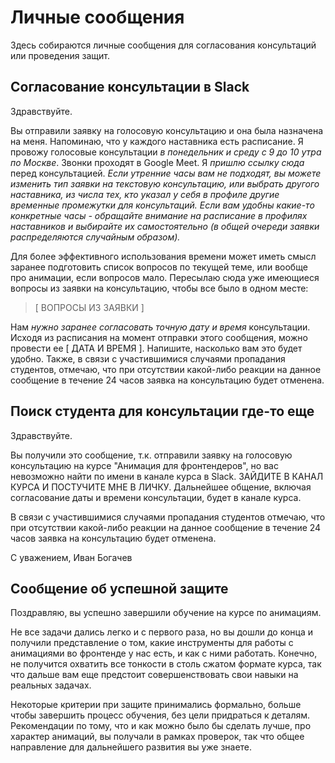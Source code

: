 # Личные сообщения


Здесь собираются личные сообщения для согласования консультаций или проведения защит.



## Согласование консультации в Slack

Здравствуйте.

Вы отправили заявку на голосовую консультацию и она была назначена на меня. Напоминаю, что у каждого наставника есть расписание. Я провожу голосовые консультации *в понедельник и среду с 9 до 10 утра по Москве*. Звонки проходят в Google Meet. Я *пришлю ссылку сюда* перед консультацией. _Если утренние часы вам не подходят, вы можете изменить тип заявки на текстовую консультацию, или выбрать другого наставника, из числа тех, кто указал у себя в профиле другие временные промежутки для консультаций. Если вам удобны какие-то конкретные часы - обращайте внимание на расписание в профилях наставников и выбирайте их самостоятельно (в общей очереди заявки распределяются случайным образом)._

Для более эффективного использования времени может иметь смысл заранее подготовить список вопросов по текущей теме, или вообще про анимации, если вопросов мало. Пересылаю сюда уже имеющиеся вопросы из заявки на консультацию, чтобы все было в одном месте:

> [ ВОПРОСЫ ИЗ ЗАЯВКИ ]

Нам *нужно заранее согласовать точную дату и время* консультации. Исходя из расписания на момент отправки этого сообщения, можно провести ее [ ДАТА И ВРЕМЯ ]. Напишите, насколько вам это будет удобно. Также, в связи с участившимися случаями пропадания студентов, отмечаю, что при отсутствии какой-либо реакции на данное сообщение в течение 24 часов заявка на консультацию будет отменена.



## Поиск студента для консультации где-то еще

Здравствуйте.

Вы получили это сообщение, т.к. отправили заявку на голосовую консультацию на курсе "Анимация для фронтендеров", но вас невозможно найти по имени в канале курса в Slack. ЗАЙДИТЕ В КАНАЛ КУРСА И ПОСТУЧИТЕ МНЕ В ЛИЧКУ. Дальнейшее общение, включая согласование даты и времени консультации, будет в канале курса.

В связи с участившимися случаями пропадания студентов отмечаю, что при отсутствии какой-либо реакции на данное сообщение в течение 24 часов заявка на консультацию будет отменена.

С уважением,
Иван Богачев



## Сообщение об успешной защите

Поздравляю, вы успешно завершили обучение на курсе по анимациям.

Не все задачи дались легко и с первого раза, но вы дошли до конца и получили представление о том, какие инструменты для работы с анимациями во фронтенде у нас есть, и как с ними работать. Конечно, не получится охватить все тонкости в столь сжатом формате курса, так что дальше вам еще предстоит совершенствовать свои навыки на реальных задачах.

Некоторые критерии при защите принимались формально, больше чтобы завершить процесс обучения, без цели придраться к деталям. Рекомендации по тому, что и как можно было бы сделать лучше, про характер анимаций, вы получали в рамках проверок, так что общее направление для дальнейшего развития вы уже знаете.

